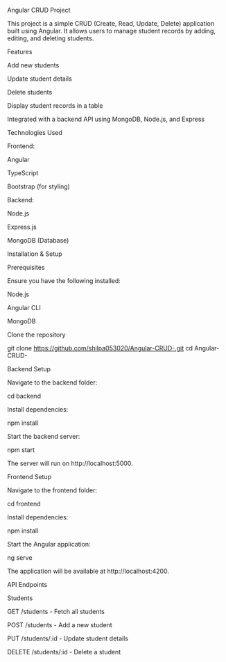 Angular CRUD Project

This project is a simple CRUD (Create, Read, Update, Delete) application built using Angular. It allows users to manage student records by adding, editing, and deleting students.

Features

Add new students

Update student details

Delete students

Display student records in a table

Integrated with a backend API using MongoDB, Node.js, and Express

Technologies Used

Frontend:

Angular

TypeScript

Bootstrap (for styling)

Backend:

Node.js

Express.js

MongoDB (Database)

Installation & Setup

Prerequisites

Ensure you have the following installed:

Node.js

Angular CLI

MongoDB

Clone the repository

git clone https://github.com/shilpa053020/Angular-CRUD-.git
cd Angular-CRUD-

Backend Setup

Navigate to the backend folder:

cd backend

Install dependencies:

npm install

Start the backend server:

npm start

The server will run on http://localhost:5000.

Frontend Setup

Navigate to the frontend folder:

cd frontend

Install dependencies:

npm install

Start the Angular application:

ng serve

The application will be available at http://localhost:4200.

API Endpoints

Students

GET /students - Fetch all students

POST /students - Add a new student

PUT /students/:id - Update student details

DELETE /students/:id - Delete a student
